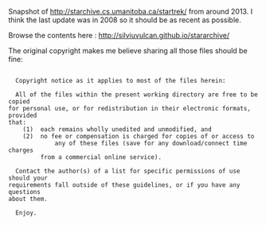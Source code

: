Snapshot of http://starchive.cs.umanitoba.ca/startrek/ from around 2013. I think the last update was in 2008 so it should be as recent as possible.

Browse the contents here : http://silviuvulcan.github.io/stararchive/

The original copyright makes me believe sharing all those files should be fine:

```

  Copyright notice as it applies to most of the files herein:

  All of the files within the present working directory are free to be copied
for personal use, or for redistribution in their electronic formats, provided
that:
	(1)  each remains wholly unedited and unmodified, and
	(2)  no fee or compensation is charged for copies of or access to 
             any of these files (save for any download/connect time charges
	     from a commercial online service).

  Contact the author(s) of a list for specific permissions of use should your
requirements fall outside of these guidelines, or if you have any questions
about them.

  Enjoy.

```
